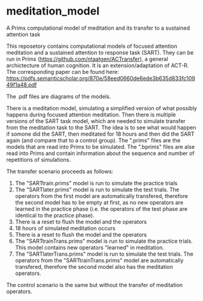# meditation_model
A Prims computational model of meditation and its transfer to a sustained attention task

This reposetory contains computational models of focused attention meditation and a sustained attention to response task (SART). They can be run in Prims (https://github.com/ntaatgen/ACTransfer), a general archictecture of human cognition. It is an extension/adaptation of ACT-R. The corresponding paper can be found here: https://pdfs.semanticscholar.org/870e/58eed0660de6ede3b635d833fc10949f1a48.pdf

The .pdf files are diagrams of the models.

There is a meditation model, simulating a simplified version of what possibly happens during focused attention meditation. Then there is multiple versions of the SART task model, which are needed to simulate transfer from the meditation task to the SART. The idea is to see what would happen if somone did the SART, then meditated for 18 hours and then did the SART again (and compare that to a control group).
The ".prims" files are the models that are read into Prims to be simulated. The ".bprims" files are alse read into Prims and contain information about the sequence and number of repetitions of simulations.

The transfer scenario proceeds as follows:
1. The "SARTtrain.prims" model is run to simulate the practice trials
2. The "SARTlater.prims" model is run to simulate the test trials. The operators from the first model are automatically transfered, therefore the second model has to be empty at first, as no new operators are learned in the practice phase (i.e. the operators of the test phase are identical to the practice phase).
3. There is a reset to flush the model and the operators
4. 18 hours of simulated meditation occurs
5. There is a reset to flush the model and the operators
6. The "SARTtrainTrans.prims" model is run to simulate the practice trials. This model contains new operators "learned" in meditation.
7. The "SARTlaterTrans.prims" model is run to simulate the test trials. The operators from the "SARTtrainTrans.prims" model are automatically transfered, therefore the second model also has the meditation operators.

The control scenario is the same but without the transfer of meditation operators.
